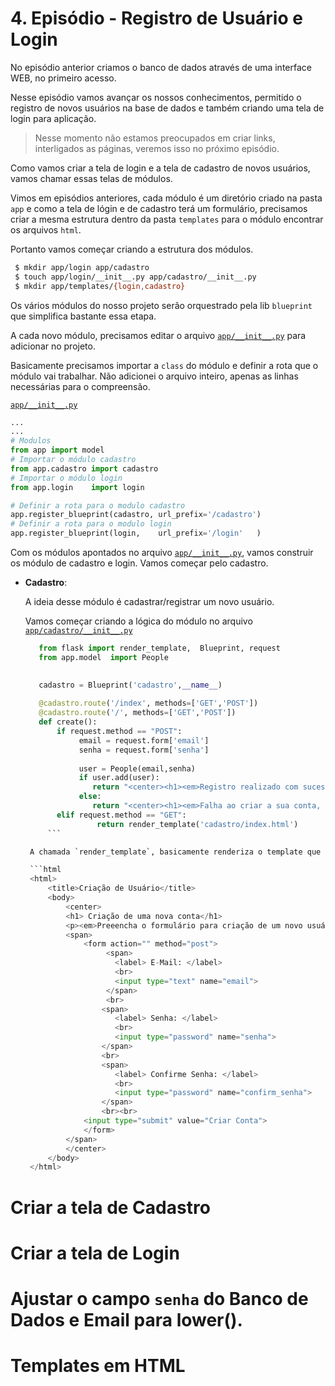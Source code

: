 # 4. Episódio - Registro de Usuário e Login

No episódio anterior criamos o banco de dados através de uma interface WEB, no primeiro acesso.

Nesse episódio vamos avançar os nossos conhecimentos, permitido o registro de novos usuários na base de dados e também criando uma tela de login para aplicação.

> Nesse momento não estamos preocupados em criar links, interligados as páginas, veremos isso no próximo episódio.

Como vamos criar a tela de login e a tela de cadastro de novos usuários, vamos chamar essas telas de módulos.

Vimos em episódios anteriores, cada módulo é um diretório criado na pasta `app` e como a tela de lógin e de cadastro terá um formulário, precisamos criar a mesma estrutura dentro da pasta `templates` para o módulo encontrar os arquivos `html`.

Portanto vamos começar criando a estrutura dos módulos.

```bash
 $ mkdir app/login app/cadastro
 $ touch app/login/__init__.py app/cadastro/__init__.py
 $ mkdir app/templates/{login,cadastro}
```

Os vários módulos do nosso projeto serão orquestrado pela lib `blueprint` que simplifica bastante essa etapa.

A cada novo módulo, precisamos editar o arquivo [`app/__init__.py`](ep4/app/__init__.py) para adicionar no projeto.

Basicamente precisamos importar a `class` do módulo e definir a rota que o módulo vai trabalhar. Não adicionei o arquivo inteiro, apenas as linhas necessárias para o compreensão. 

[`app/__init__.py`](ep4/app/__init__.py) 

```python
...
...
# Modulos
from app import model
# Importar o módulo cadastro
from app.cadastro import cadastro
# Importar o módulo login
from app.login    import login

# Definir a rota para o modulo cadastro
app.register_blueprint(cadastro, url_prefix='/cadastro')
# Definir a rota para o modulo login
app.register_blueprint(login,    url_prefix='/login'   )
```

Com os módulos apontados no arquivo [`app/__init__.py`](ep4/app/__init__.py), vamos construir os módulo de cadastro e login. Vamos começar pelo cadastro.

- **Cadastro**:

  A ideia desse módulo é cadastrar/registrar um novo usuário.

  Vamos começar criando a lógica do módulo no arquivo [`app/cadastro/__init__.py`](ep4/app/cadastro/__init__.py)


  ```python
     from flask import render_template,  Blueprint, request
     from app.model  import People

     
     cadastro = Blueprint('cadastro',__name__)
     
     @cadastro.route('/index', methods=['GET','POST'])
     @cadastro.route('/', methods=['GET','POST'])
     def create():
         if request.method == "POST":
              email = request.form['email']
              senha = request.form['senha']
     
              user = People(email,senha)
              if user.add(user):
                 return "<center><h1><em>Registro realizado com sucesso!!!</em></h1></center>"
              else:    
                 return "<center><h1><em>Falha ao criar a sua conta, tentnovamente!!!</em></h1></center>"
         elif request.method == "GET":     
                  return render_template('cadastro/index.html')    
       ```

   A chamada `render_template`, basicamente renderiza o template que foi definido. O nosso template [`cadastro/index.html`](ep4/app/templates/cadastro/index.html) é um html com um formulário.

   ```html
   <html>
       <title>Criação de Usuário</title>
       <body>
           <center>
           <h1> Criação de uma nova conta</h1>
           <p><em>Preeencha o formulário para criação de um novo usuário.</em></p>
           <span>
               <form action="" method="post">
                    <span>
                      <label> E-Mail: </label>
                      <br>
                      <input type="text" name="email">
                    </span>
                    <br>
                   <span>
                      <label> Senha: </label>
                      <br>
                      <input type="password" name="senha">
                   </span>
                   <br>
                   <span>   
                      <label> Confirme Senha: </label>
                      <br>
                      <input type="password" name="confirm_senha">
                   </span> 
                   <br><br>
   		       <input type="submit" value="Criar Conta">
               </form>
           </span>
           </center>
       </body>
   </html>
   ```    
# Criar a tela de Cadastro


# Criar a tela de Login


# Ajustar o campo `senha` do Banco de Dados e Email para lower().


# Templates em HTML 